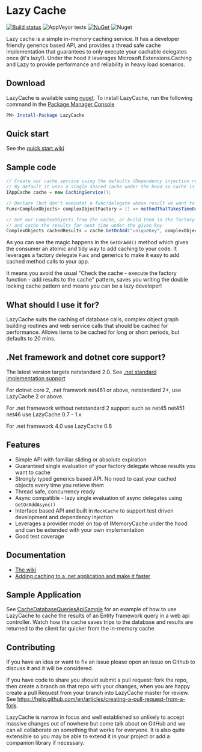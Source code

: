 # Lazy Cache #

[![Build status](https://ci.appveyor.com/api/projects/status/oca98pp4safs4vj2/branch/master?svg=true)](https://ci.appveyor.com/project/alastairtree/lazycache/branch/master)
![AppVeyor tests](https://img.shields.io/appveyor/tests/alastairtree/lazycache.svg)
[![NuGet](https://img.shields.io/nuget/v/LazyCache.svg)](https://www.nuget.org/packages/LazyCache/)
![Nuget](https://img.shields.io/nuget/dt/LazyCache.svg)


Lazy cache is a simple in-memory caching service. It has a developer friendly 
generics based API, and provides a thread safe cache implementation that 
guarantees to only execute your cachable delegates once (it's lazy!). Under 
the hood it leverages Microsoft.Extensions.Caching and Lazy<T> to provide performance and 
reliability in heavy load scenarios.

## Download ##

LazyCache is available using [nuget](https://www.nuget.org/packages/LazyCache/). To install LazyCache, run the following command in the [Package Manager Console](http://docs.nuget.org/docs/start-here/using-the-package-manager-console)

```Powershell
PM> Install-Package LazyCache
```

## Quick start

See the [quick start wiki](https://github.com/alastairtree/LazyCache/wiki/Quickstart)

## Sample code

```csharp
// Create our cache service using the defaults (Dependency injection ready).
// By default it uses a single shared cache under the hood so cache is shared out of the box (but you can configure this)
IAppCache cache = new CachingService();

// Declare (but don't execute) a func/delegate whose result we want to cache
Func<ComplexObjects> complexObjectFactory = () => methodThatTakesTimeOrResources();

// Get our ComplexObjects from the cache, or build them in the factory func 
// and cache the results for next time under the given key
ComplexObjects cachedResults = cache.GetOrAdd("uniqueKey", complexObjectFactory);
```

As you can see the magic happens in the `GetOrAdd()` method which gives the consumer an atomic and tidy way to add caching to your code. It leverages a factory delegate `Func` and generics to make it easy to add cached method calls to your app. 

It means you avoid the usual "Check the cache - execute the factory function - add results to the cache" pattern, saves you writing the double locking cache pattern and means you can be a lazy developer!

## What should I use it for?

LazyCache suits the caching of database calls, complex object graph building routines and web service calls that should be cached for performance. 
Allows items to be cached for long or short periods, but defaults to 20 mins.

## .Net framework and dotnet core support?

The latest version targets netstandard 2.0. See [.net standard implementation support](https://docs.microsoft.com/en-us/dotnet/standard/net-standard#net-implementation-support)

For dotnet core 2, .net framwork net461 or above, netstandard 2+, use LazyCache 2 or above.

For .net framework without netstandard 2 support such as net45 net451 net46 use LazyCache 0.7 - 1.x

For .net framework 4.0 use LazyCache 0.6


## Features ##

- Simple API with familiar sliding or absolute expiration
- Guaranteed single evaluation of your factory delegate whose results you want to cache
- Strongly typed generics based API. No need to cast your cached objects every time you retieve them
- Thread safe, concurrency ready
- Async compatible - lazy single evaluation of async delegates using `GetOrAddAsync()`
- Interface based API and built in `MockCache` to support test driven development and dependency injection
- Leverages a provider model on top of IMemoryCache under the hood and can be extended with your own implementation
- Good test coverage

## Documentation

* [The wiki](https://github.com/alastairtree/LazyCache/wiki)
* [Adding caching to a .net application and make it faster](https://alastaircrabtree.com/the-easy-way-to-add-caching-to-net-application-and-make-it-faster-is-called-lazycache/)

## Sample Application

See [CacheDatabaseQueriesApiSample](/CacheDatabaseQueriesApiSample) for an example of how to use LazyCache to cache the results of an Entity framework query in
a web api controller. Watch how the cache saves trips to the database and results are returned to the client far quicker from the 
in-memory cache

## Contributing

If you have an idea or want to fix an issue please open an issue on Github to discuss it and it will be considered. 

If you have code to share you should submit a pull request: fork the repo, then create a branch on that repo with your changes, when you are happy create a pull Request from your branch into LazyCache master for review. See https://help.github.com/en/articles/creating-a-pull-request-from-a-fork. 

LazyCache is narrow in focus and well established so unlikely to accept massive changes out of nowhere but come talk about on GitHub and we can all collaborate on something that works for everyone. It is also quite extensible so you may be able to extend it in your project or add a companion library if necessary.


